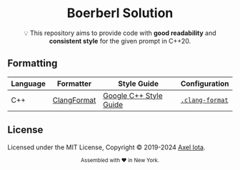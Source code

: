 <div align="center">
<h1>Boerberl Solution</h1>
<span>💡 This repository aims to provide code with <strong>good readability</strong> and <strong>consistent style</strong> for the given prompt in C++20.</i></span>
</div>

## Formatting

| Language   | Formatter                                                   | Style Guide                                                                       | Configuration                                                                  |
| ---------- | ----------------------------------------------------------- | --------------------------------------------------------------------------------- | ------------------------------------------------------------------------------ |
| C++        | [ClangFormat](https://clang.llvm.org/docs/ClangFormat.html) | [Google C++ Style Guide](https://google.github.io/styleguide/cppguide.html)       | [`.clang-format`](https://github.com/iotaaxel/Boerberl/blob/main/.clang-format) |

## License

Licensed under the MIT License, Copyright © 2019-2024
[Axel Iota](https://github.com/iotaaxel/Boerberl).

<div align="center">
  <sub>Assembled with ❤️ in New York.</sub>
</div>
